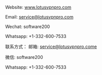 Website: www.lotusvpnpro.com

Email: service@lotusvpnpro.com

Wechat: software200

Whatsapp: +1-332-600-7533


联系方式：
邮箱: service@lotusvpnpro.come

微信: software200

Whatsapp: +1-332-600-7533
